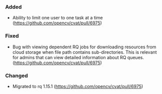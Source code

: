 ### Added

- Ability to limit one user to one task at a time
  (<https://github.com/opencv/cvat/pull/6975>)

### Fixed

- Bug with viewing dependent RQ jobs for downloading resources from
cloud storage when file path contains sub-directories.
This is relevant for admins that can view detailed information about RQ queues.
  (<https://github.com/opencv/cvat/pull/6975>)

### Changed

- Migrated to rq 1.15.1
  (<https://github.com/opencv/cvat/pull/6975>)
